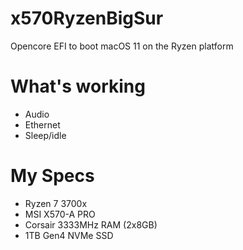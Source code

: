 # x570RyzenBigSur
Opencore EFI to boot macOS 11 on the Ryzen platform

# What's working
- Audio
- Ethernet
- Sleep/idle

# My Specs
- Ryzen 7 3700x
- MSI X570-A PRO
- Corsair 3333MHz RAM (2x8GB)
- 1TB Gen4 NVMe SSD

